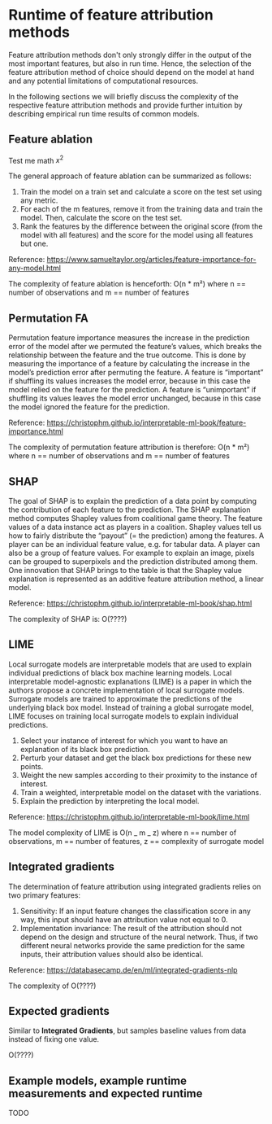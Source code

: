 # Runtime of feature attribution methods

Feature attribution methods don't only strongly differ in the output of the most important features, but also in run time.
Hence, the selection of the feature attribution method of choice should depend on the model at hand and any potential limitations of computational resources.

In the following sections we will briefly discuss the complexity of the respective feature attribution methods and provide further intuition by describing empirical run time results of common models.

## Feature ablation

Test me math $x^2$

The general approach of feature ablation can be summarized as follows:

1. Train the model on a train set and calculate a score on the test set using any metric.
2. For each of the m features, remove it from the training data and train the model. Then, calculate the score on the test set.
3. Rank the features by the difference between the original score (from the model with all features) and the score for the model using all features but one.

Reference: https://www.samueltaylor.org/articles/feature-importance-for-any-model.html

The complexity of feature ablation is henceforth: O(n \* m²) where n == number of observations and m == number of features

## Permutation FA

Permutation feature importance measures the increase in the prediction error of the model after we permuted the feature’s values, which breaks the relationship between the feature and the true outcome. This is done by measuring the importance of a feature by calculating the increase in the model’s prediction error after permuting the feature. A feature is “important” if shuffling its values increases the model error, because in this case the model relied on the feature for the prediction. A feature is “unimportant” if shuffling its values leaves the model error unchanged, because in this case the model ignored the feature for the prediction.

Reference: https://christophm.github.io/interpretable-ml-book/feature-importance.html

The complexity of permutation feature attribution is therefore: O(n \* m²) where n == number of observations and m == number of features

## SHAP

The goal of SHAP is to explain the prediction of a data point by computing the contribution of each feature to the prediction. The SHAP explanation method computes Shapley values from coalitional game theory. The feature values of a data instance act as players in a coalition. Shapley values tell us how to fairly distribute the “payout” (= the prediction) among the features. A player can be an individual feature value, e.g. for tabular data. A player can also be a group of feature values. For example to explain an image, pixels can be grouped to superpixels and the prediction distributed among them. One innovation that SHAP brings to the table is that the Shapley value explanation is represented as an additive feature attribution method, a linear model.

Reference: https://christophm.github.io/interpretable-ml-book/shap.html

The complexity of SHAP is: O(????)

## LIME

Local surrogate models are interpretable models that are used to explain individual predictions of black box machine learning models. Local interpretable model-agnostic explanations (LIME) is a paper in which the authors propose a concrete implementation of local surrogate models. Surrogate models are trained to approximate the predictions of the underlying black box model. Instead of training a global surrogate model, LIME focuses on training local surrogate models to explain individual predictions.

1. Select your instance of interest for which you want to have an explanation of its black box prediction.
2. Perturb your dataset and get the black box predictions for these new points.
3. Weight the new samples according to their proximity to the instance of interest.
4. Train a weighted, interpretable model on the dataset with the variations.
5. Explain the prediction by interpreting the local model.

Reference: https://christophm.github.io/interpretable-ml-book/lime.html

The model complexity of LIME is O(n _ m _ z) where n == number of observations, m == number of features, z == complexity of surrogate model

## Integrated gradients

The determination of feature attribution using integrated gradients relies on two primary features:

1. Sensitivity: If an input feature changes the classification score in any way, this input should have an attribution value not equal to 0.
2. Implementation invariance: The result of the attribution should not depend on the design and structure of the neural network. Thus, if two different neural networks provide the same prediction for the same inputs, their attribution values should also be identical.

Reference: https://databasecamp.de/en/ml/integrated-gradients-nlp

The complexity of
O(????)

## Expected gradients

Similar to **Integrated Gradients**, but samples baseline values from data instead of fixing one value.

O(????)

## Example models, example runtime measurements and expected runtime

TODO
